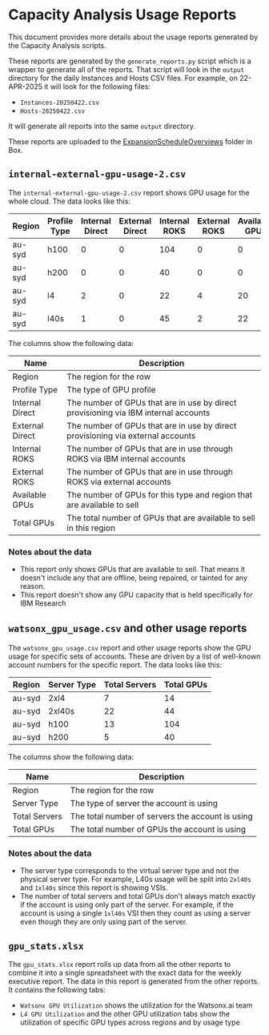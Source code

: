 # Capacity Analysis Usage Reports

This document provides more details about the usage reports generated by the Capacity Analysis scripts.

These reports are generated by the `generate_reports.py` script which is a wrapper to generate all of the reports.  That script will look in the `output` directory for the daily Instances and Hosts CSV files.  For example, on 22-APR-2025 it will look for the following files:

* `Instances-20250422.csv`
* `Hosts-20250422.csv`

It will generate all reports into the same `output` directory.

These reports are uploaded to the [ExpansionScheduleOverviews](https://ibm.ent.box.com/folder/248001759947) folder in Box.

## `internal-external-gpu-usage-2.csv`

The `internal-external-gpu-usage-2.csv` report shows GPU usage for the whole cloud.  The data looks like this:

| Region | Profile Type | Internal Direct | External Direct | Internal ROKS | External ROKS | Available GPUs | Total GPUs |
|---|---|---|---|---|---|---|---|
| au-syd | h100 | 0 | 0 | 104 | 0 | 0 | 104 |
| au-syd | h200 | 0 | 0 | 40 | 0 | 0 | 40 |
| au-syd | l4 | 2 | 0 | 22 | 4 | 20 | 48 |
| au-syd | l40s | 1 | 0 | 45 | 2 | 22 | 70 |

The columns show the following data:

| Name | Description |
|---|---|
| Region | The region for the row | 
| Profile Type | The type of GPU profile | 
| Internal Direct | The number of GPUs that are in use by direct provisioning via IBM internal accounts | 
| External Direct | The number of GPUs that are in use by direct provisioning via external accounts | 
| Internal ROKS | The number of GPUs that are in use through ROKS via IBM internal accounts | 
| External ROKS | The number of GPUs that are in use through ROKS via external accounts | 
| Available GPUs | The number of GPUs for this type and region that are available to sell | 
| Total GPUs | The total number of GPUs that are available to sell in this region | 

### Notes about the data

* This report only shows GPUs that are available to sell.  That means it doesn't include any that are offline, being repaired, or tainted for any reason.
* This report doesn't show any GPU capacity that is held specifically for IBM Research

## `watsonx_gpu_usage.csv` and other usage reports

The `watsonx_gpu_usage.csv` report and other usage reports show the GPU usage for specific sets of accounts.  These are driven by a list of well-known account numbers for the specific report.  The data looks like this:

| Region | Server Type | Total Servers | Total GPUs |
|---|---|---|---|
| au-syd | 2xl4 | 7 | 14 |
| au-syd | 2xl40s | 22 | 44 |
| au-syd | h100 | 13 | 104 |
| au-syd | h200 | 5 | 40 |

The columns show the following data:

| Name | Description |
|---|---|
| Region | The region for the row | 
| Server Type | The type of server the account is using | 
| Total Servers | The total number of servers the account is using | 
| Total GPUs | The total number of GPUs the account is using | 

### Notes about the data

* The server type corresponds to the virtual server type and not the physical server type.  For example, L40s usage will be split into `2xl40s` and `1xl40s` since this report is showing VSIs.
* The number of total servers and total GPUs don't always match exactly if the account is using only part of the server.  For example, if the account is using a single `1xl40s` VSI then they count as using a server even though they are only using part of the server.

## `gpu_stats.xlsx`

The `gpu_stats.xlsx` report rolls up data from all the other reports to combine it into a single spreadsheet with the exact data for the weekly executive report.  The data in this report is generated from the other reports.  It contains the following tabs:

* `Watsonx GPU Utilization` shows the utilization for the Watsonx.ai team
* `L4 GPU Utilization` and the other GPU utilization tabs show the utilization of specific GPU types across regions and by usage type
